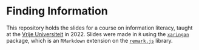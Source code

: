 # Finding Information
This repository holds the slides for a course on information literacy, taught at the [Vrije Universiteit](https://www.vu.nl/) in 2022. Slides were made in `R` using the [`xaringan`](https://github.com/yihui/xaringan) package, which is an `RMarkdown` extension on the [`remark.js`](https://remarkjs.com/) library.
